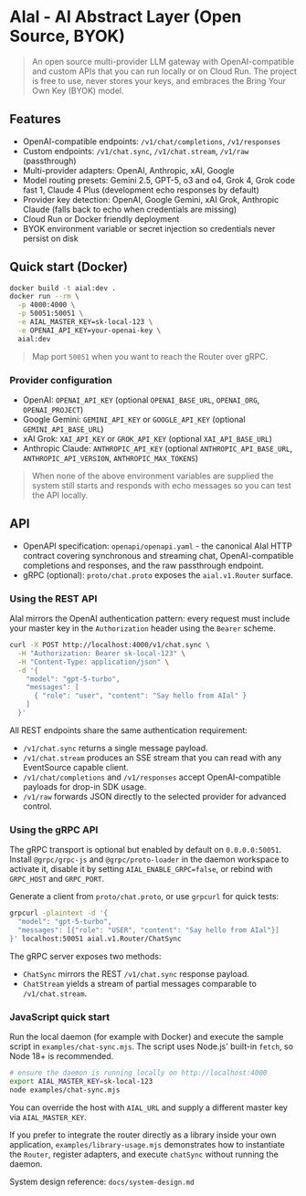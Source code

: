 # AIal - AI Abstract Layer (Open Source, BYOK)

> An open source multi-provider LLM gateway with OpenAI-compatible and custom APIs that you can run locally or on Cloud Run.
> The project is free to use, never stores your keys, and embraces the Bring Your Own Key (BYOK) model.

## Features
- OpenAI-compatible endpoints: `/v1/chat/completions`, `/v1/responses`
- Custom endpoints: `/v1/chat.sync`, `/v1/chat.stream`, `/v1/raw` (passthrough)
- Multi-provider adapters: OpenAI, Anthropic, xAI, Google
- Model routing presets: Gemini 2.5, GPT-5, o3 and o4, Grok 4, Grok code fast 1, Claude 4 Plus (development echo responses by default)
- Provider key detection: OpenAI, Google Gemini, xAI Grok, Anthropic Claude (falls back to echo when credentials are missing)
- Cloud Run or Docker friendly deployment
- BYOK environment variable or secret injection so credentials never persist on disk

## Quick start (Docker)
```bash
docker build -t aial:dev .
docker run --rm \
  -p 4000:4000 \
  -p 50051:50051 \
  -e AIAL_MASTER_KEY=sk-local-123 \
  -e OPENAI_API_KEY=your-openai-key \
  aial:dev
```

> Map port `50051` when you want to reach the Router over gRPC.

### Provider configuration
- OpenAI: `OPENAI_API_KEY` (optional `OPENAI_BASE_URL`, `OPENAI_ORG`, `OPENAI_PROJECT`)
- Google Gemini: `GEMINI_API_KEY` or `GOOGLE_API_KEY` (optional `GEMINI_API_BASE_URL`)
- xAI Grok: `XAI_API_KEY` or `GROK_API_KEY` (optional `XAI_API_BASE_URL`)
- Anthropic Claude: `ANTHROPIC_API_KEY` (optional `ANTHROPIC_API_BASE_URL`, `ANTHROPIC_API_VERSION`, `ANTHROPIC_MAX_TOKENS`)

> When none of the above environment variables are supplied the system still starts and responds with echo messages so you can test the API locally.

## API
- OpenAPI specification: `openapi/openapi.yaml` - the canonical AIal HTTP contract covering synchronous and streaming chat, OpenAI-compatible completions and responses, and the raw passthrough endpoint.
- gRPC (optional): `proto/chat.proto` exposes the `aial.v1.Router` surface.

### Using the REST API
AIal mirrors the OpenAI authentication pattern: every request must include your master key in the `Authorization` header using the `Bearer` scheme.

```bash
curl -X POST http://localhost:4000/v1/chat.sync \
  -H "Authorization: Bearer sk-local-123" \
  -H "Content-Type: application/json" \
  -d '{
    "model": "gpt-5-turbo",
    "messages": [
      { "role": "user", "content": "Say hello from AIal" }
    ]
  }'
```

All REST endpoints share the same authentication requirement:
- `/v1/chat.sync` returns a single message payload.
- `/v1/chat.stream` produces an SSE stream that you can read with any EventSource capable client.
- `/v1/chat/completions` and `/v1/responses` accept OpenAI-compatible payloads for drop-in SDK usage.
- `/v1/raw` forwards JSON directly to the selected provider for advanced control.

### Using the gRPC API
The gRPC transport is optional but enabled by default on `0.0.0.0:50051`. Install `@grpc/grpc-js` and `@grpc/proto-loader` in the daemon workspace to activate it, disable it by setting `AIAL_ENABLE_GRPC=false`, or rebind with `GRPC_HOST` and `GRPC_PORT`.

Generate a client from `proto/chat.proto`, or use `grpcurl` for quick tests:

```bash
grpcurl -plaintext -d '{
  "model": "gpt-5-turbo",
  "messages": [{"role": "USER", "content": "Say hello from AIal"}]
}' localhost:50051 aial.v1.Router/ChatSync
```

The gRPC server exposes two methods:
- `ChatSync` mirrors the REST `/v1/chat.sync` response payload.
- `ChatStream` yields a stream of partial messages comparable to `/v1/chat.stream`.

### JavaScript quick start
Run the local daemon (for example with Docker) and execute the sample script in `examples/chat-sync.mjs`. The script uses Node.js' built-in `fetch`, so Node 18+ is recommended.

```bash
# ensure the daemon is running locally on http://localhost:4000
export AIAL_MASTER_KEY=sk-local-123
node examples/chat-sync.mjs
```

You can override the host with `AIAL_URL` and supply a different master key via `AIAL_MASTER_KEY`.

If you prefer to integrate the router directly as a library inside your own application, `examples/library-usage.mjs` demonstrates how to instantiate the `Router`, register adapters, and execute `chatSync` without running the daemon.

System design reference: `docs/system-design.md`
